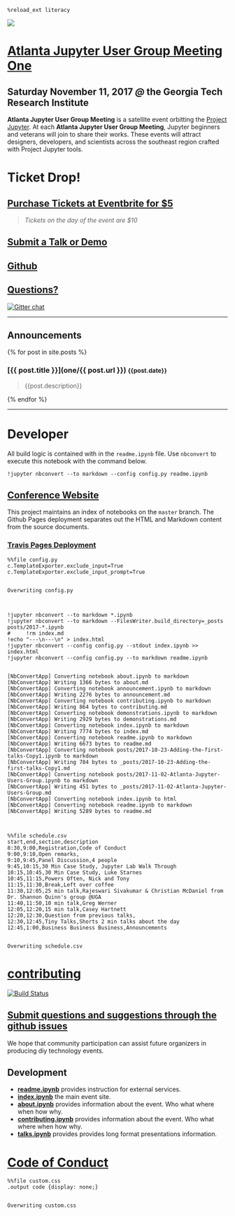 

    %reload_ext literacy




![](https://user-images.githubusercontent.com/4236275/32387941-61eb6494-c09c-11e7-8e39-510689aab037.png)

# [Atlanta Jupyter User Group Meeting](https://callisto-morns.github.io/) [One](https://callisto-morns.github.io/)

## Saturday November 11, 2017 _@_ the Georgia Tech Research Institute

__Atlanta Jupyter User Group Meeting__ is a satellite event orbitting the [Project Jupyter](https://jupyter.org).  At each __Atlanta Jupyter User Group Meeting__, Jupyter beginners and veterans will join to share their works.  These events will attract designers, developers, and scientists across the southeast region crafted with Project Jupyter tools.

# Ticket Drop!

## [Purchase Tickets at Eventbrite for $5](https://www.eventbrite.com/e/callisto-morn-one-an-event-for-jupyter-users-tickets-39268778975)

> *Tickets on the day of the event are $10*

## [Submit a Talk or Demo](https://docs.google.com/forms/d/e/1FAIpQLSfY1c4y2vLE-q3VMBjOpvTi4pK5D6Q9KudNk25AsxQUjsT3eA/viewform)


## [Github](https://github.com/callisto-morns/one) 


## [Questions?](https://github.com/callisto-morns/one/issues) 

[![Gitter chat](https://badges.gitter.im/callisto-one/Lobby.png)](https://gitter.im/callisto-one/Lobby)

---

## Announcements

{% for post in site.posts %}

### [{{ post.title }}](one/{{ post.url }}) <small>{{post.date}}</small>

> {{post.description}}

{% endfor %}



---

# Developer

All build logic is contained with in the `readme.ipynb` file.  Use `nbconvert` to execute this notebook with the command below.

    !jupyter nbconvert --to markdown --config config.py readme.ipynb
    
## [Conference Website](https://tonyfast.github.io/callistory/)


This project maintains an index of notebooks on the `master` branch.  The Github Pages deployment separates out the HTML and Markdown content from the source documents.   

### [Travis Pages Deployment](https://docs.travis-ci.com/user/deployment/pages/)


    %%file config.py
    c.TemplateExporter.exclude_input=True
    c.TemplateExporter.exclude_input_prompt=True


    Overwriting config.py



    !jupyter nbconvert --to markdown *.ipynb 
    !jupyter nbconvert --to markdown --FilesWriter.build_directory=_posts posts/2017-*.ipynb 
    #     !rm index.md
    !echo "---\n---\n" > index.html
    !jupyter nbconvert --config config.py --stdout index.ipynb >> index.html
    !jupyter nbconvert --config config.py --to markdown readme.ipynb


    [NbConvertApp] Converting notebook about.ipynb to markdown
    [NbConvertApp] Writing 1366 bytes to about.md
    [NbConvertApp] Converting notebook announcement.ipynb to markdown
    [NbConvertApp] Writing 2276 bytes to announcement.md
    [NbConvertApp] Converting notebook contributing.ipynb to markdown
    [NbConvertApp] Writing 864 bytes to contributing.md
    [NbConvertApp] Converting notebook demonstrations.ipynb to markdown
    [NbConvertApp] Writing 2929 bytes to demonstrations.md
    [NbConvertApp] Converting notebook index.ipynb to markdown
    [NbConvertApp] Writing 7774 bytes to index.md
    [NbConvertApp] Converting notebook readme.ipynb to markdown
    [NbConvertApp] Writing 6673 bytes to readme.md
    [NbConvertApp] Converting notebook posts/2017-10-23-Adding-the-first-talks-Copy1.ipynb to markdown
    [NbConvertApp] Writing 784 bytes to _posts/2017-10-23-Adding-the-first-talks-Copy1.md
    [NbConvertApp] Converting notebook posts/2017-11-02-Atlanta-Jupyter-Users-Group.ipynb to markdown
    [NbConvertApp] Writing 451 bytes to _posts/2017-11-02-Atlanta-Jupyter-Users-Group.md
    [NbConvertApp] Converting notebook index.ipynb to html
    [NbConvertApp] Converting notebook readme.ipynb to markdown
    [NbConvertApp] Writing 5289 bytes to readme.md



    %%file schedule.csv
    start,end,section,description
    8:30,9:00,Registration,Code of Conduct
    9:00,9:10,Open remarks,
    9:10,9:45,Panel Discussion,4 people
    9:45,10:15,30 Min Case Study, Jupyter Lab Walk Through
    10:15,10:45,30 Min Case Study, Luke Starnes
    10:45,11:15,Powers Often, Nick and Tony
    11:15,11:30,Break,Left over coffee
    11:30,12:05,25 min talk,Rajeswari Sivakumar & Christian McDaniel from Dr. Shannon Quinn's group @UGA
    11:40,11:50,10 min talk,Greg Werner
    12:05,12:20,15 min talk,Casey Hartnett
    12:20,12:30,Question from previous talks,
    12:30,12:45,Tiny Talks,Shorts 2 min talks about the day
    12:45,1:00,Business Business Business,Announcements


    Overwriting schedule.csv




# [contributing](contributing.ipynb)

[![Build Status](https://travis-ci.org/callisto-morns/one.svg?branch=master)](https://travis-ci.org/callisto-morns/one)

## [Submit questions and suggestions through the github issues](https://github.com/tonyfast/callistory/issues)

We hope that community participation can assist future organizers in producing diy technology events.

## Development

* __[readme.ipynb](readme.ipynb)__ provides instruction for external services.
* __[index.ipynb](readme.ipynb)__ the main event site.
* __[about.ipynb](about.ipynb)__ provides information about the event.  Who what where when how why.
* __[contributing.ipynb](about.ipynb)__ provides information about the event.  Who what where when how why.
* __[talks.ipynb](long.ipynb)__ provides provides long format presentations information.

# [Code of Conduct](code_of_conduct.md)




    %%file custom.css
    .output code {display: none;}


    Overwriting custom.css

